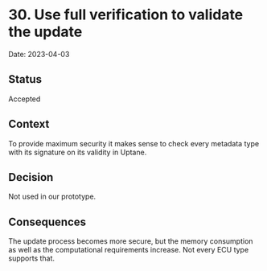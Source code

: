 # 30. Use full verification to validate the update

Date: 2023-04-03

## Status

Accepted

## Context

To provide maximum security it makes sense to check every metadata type with its signature on its validity in Uptane.

## Decision

Not used in our prototype.

## Consequences

The update process becomes more secure, but the memory consumption as well as the computational requirements increase. Not every ECU type supports that. 

